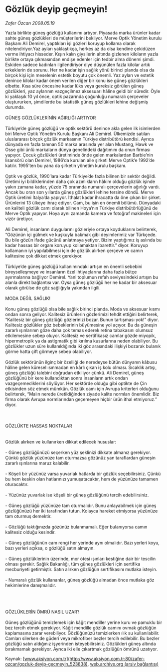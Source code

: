 # Gözlük deyip geçmeyin!

*Zafer Özcan 2008.05.19*

<div class="pNewsDetailMainContent ctx_content" itemprop="articleBody">
 Yazla birlikte güneş gözlüğü kullanımı artıyor. Piyasada marka ürünler kadar sahte güneş gözlükleri de müşterilerini bekliyor. Merve Optik Yönetim kurulu Başkanı Ali Demirel, yaptıkları işi gözleri koruyup kollama olarak nitelendiriyor.Yaz ayları yaklaştıkça, herkes az da olsa kendine çekidüzen verme ihtiyacı hisseder. Kışın kalın giysilerin altında gizlenen kiloların yazla birlikte ortaya çıkmasından endişe edenler için tedbir alma dönemi şimdi. Eskiden sadece kadınları ilgilendiriyor diye düşünülen fazla kilolar artık erkeklerin de sorunu. Her ne kadar işin sağlık yönü birinci planda olsa da birçok kişi için meselenin estetik boyutu çok önemli. Yaz ayları ve estetik denince kilolar kadar önem verilen diğer bir konu ise güneş gözlükleri elbette. Kısa süre öncesine kadar lüks veya gereksiz görülen güneş gözlükleri, yaz aylarının vazgeçilmez aksesuarı hâline geldi bir süredir. Öyle ki yaklaşık 10 yıl önce, optik pazarında çoğunluğu numaralı çerçeveler oluştururken, şimdilerde bu istatistik güneş gözlükleri lehine değişmiş durumda.
 <br/>
 <br/>
 GÜNEŞ GÖZLÜKLERİNİN AĞIRLIĞI ARTIYOR
 <br/>
 <br/>
 Türkiye’de güneş gözlüğü ve optik sektörü denince akla gelen ilk isimlerden biri Merve Optik Yönetim Kurulu Başkanı Ali Demirel. Ülkemizde satılan uluslararası birçok gözlük markasının Türkiye distribütörü kendisi. Ayrıca dünyada en fazla tanınan 50 marka arasında yer alan Mustang, Hawk ve Osse gibi ünlü markaların dünya genelindeki dağıtımını da onun firması yapıyor. Çocuk gözlükleri üretiminde önde gelen markalardan Barbie’nin lisansörü olan Demirel, 1986’da kurulan aile şirketi Merve Optik’e 1992’de katılır. 1995’ten bu yana da şirketin yönetim kurulu başkanı.
 <br/>
 <br/>
 Optik ve gözlük, 1990’lara kadar Türkiye’de fazla bilinen bir sektör değildi. Üretimi iyi bildiklerinden daha çok azınlıkların hâkim olduğu gözlük işinde yakın zamana kadar, yüzde 75 oranında numaralı çerçevelerin ağırlığı vardı. Ancak bu oran son yıllarda güneş gözlükleri lehine tersine döndü. Merve Optik üretimi İtalya’da yapıyor. İthalat kadar ihracatta da öne çıkan bir şirket. Ürünlerini 13 ülkeye ihraç ediyor. Cam, bu işin en önemli bölümü. Dünyadaki en kaliteli gözlük camı olarak bilinen Hoya’nın Türkiye distribütörlüğünü de Merve Optik yapıyor. Hoya aynı zamanda kamera ve fotoğraf makineleri için vizör üretiyor.
 <br/>
 <br/>
 Ali Demirel, insanların duygularını gözleriyle ortaya koyduklarını belirterek, “Gözünün içi gülmek ve kuşkuyla bakmak gibi deyimlerimiz var Türkçede. Bu bile gözün ifade gücünü anlatmaya yetiyor. Bizim yaptığımız iş aslında bu kadar hassas bir organı koruyup kollamaktan ibarettir.” diyor. Koruyup kollamanın iyi yapılabilmesi için de gözlük alırken çerçeve ve camın kalitesine çok dikkat etmek gerekiyor.
 <br/>
 <br/>
 Türkiye’de güneş gözlüğü kullanımındaki artışın en önemli sebebini bireyselleşmeye ve insanların özel ihtiyaçlarına daha fazla bütçe ayırmalarına bağlıyor Demirel. Yani toplumun refah seviyesindeki artışın bu alanla direkt bağlantısı var. Oysa güneş gözlüğü her ne kadar bir aksesuar olarak görülse de göz sağlığıyla yakından ilgili.
 <br/>
 <br/>
 MODA DEĞİL SAĞLIK!
 <br/>
 <br/>
 Konu güneş gözlüğü olsa bile sağlık birinci planda. Moda ve aksesuar kısmı ondan sonra geliyor. Kalitesiz ürünlerin gözlerimizi tehdit ettiğini belirterek, “Kalitesiz bir güneş gözlüğü gözlerinizi bozar. Bunun tartışması yok!” diyor. Kalitesiz gözlükler göz bebeklerinin büyümesine yol açıyor. Bu da güneşin zararlı ışınlarının göze daha çok temas ederek retina tabakasını olumsuz etkilemesine sebep oluyor. Kalitesiz ve sertifikasız camlar gözde miyopik, hipermetropik ya da astigmatik gibi kırılma kusurlarına neden olabiliyor. Bu gözlükler uzun süre kullanıldığında iki göz arasındaki ilişkiyi bozarak bulanık görme hatta çift görmeye sebep olabiliyor.
 <br/>
 <br/>
 Gözlük sektörünün ilginç bir özelliği de neredeyse bütün dünyanın kâbusu hâline gelen küresel ısınmadan en kârlı çıkan iş kolu olması. Sıcaklık artışı, güneş gözlüğü talebini doğrudan etkiliyor çünkü. Ali Demirel, güneş gözlüğünü bir kere kullandıktan sonra insanların artık ondan vazgeçemediklerini söylüyor. Her sektörde olduğu gibi optikte de Çin etkisinden söz etmek mümkün. Gözlük camı için Avrupa kriterleri olduğunu belirterek, “Malın nerede üretildiğinden ziyade kalite normları önemlidir. Biz firma olarak Avrupa normlarından geçemeyen hiçbir ürün ithal etmiyoruz.” diyor.
 <br/>
 <br/>
 <br/>
 <br/>
 GÖZLÜKTE HASSAS NOKTALAR
 <br/>
 <br/>
 <br/>
 Gözlük alırken ve kullanırken dikkat edilecek hususlar:
 <br/>
 <br/>
 - Güneş gözlüğünüzü seçerken yüz şeklinizi dikkate almanız gerekiyor. Çünkü gözlük yüzünüze tam oturmazsa gözünüz yan taraflardan güneşin zararlı ışınlarına maruz kalabilir.
 <br/>
 <br/>
 - Köşeli bir yüzünüz varsa yuvarlak hatlarda bir gözlük seçebilirsiniz. Çünkü bu hem keskin olan hatlarınızı yumuşatacaktır, hem de yüzünüze tamamen oturacaktır.
 <br/>
 <br/>
 - Yüzünüz yuvarlak ise köşeli bir güneş gözlüğünü tercih edebilirsiniz.
 <br/>
 <br/>
 - Güneş gözlüğü yüzünüze tam oturmalıdır. Bunu anlayabilmek için güneş gözlüğünüzü her iki tarafından tutun. Kolayca hareket etmiyorsa yüzünüze tam oturmuş demektir.
 <br/>
 <br/>
 - Gözlüğü taktığınızda gözünüz bulanmamalı. Eğer bulanıyorsa camın kalitesiz olduğu kesindir.
 <br/>
 <br/>
 - Güneş gözlüğünün cam rengi her yerinde aynı olmalıdır. Bazı yerleri koyu, bazı yerleri açıksa, o gözlüğü satın almayın.
 <br/>
 <br/>
 - Güneş gözlüklerinin üzerinde, mor ötesi ışınları kestiğine dair bir tescilin olması gerekir. Sağlık Bakanlığı, tüm güneş gözlükleri için sertifika mecburiyeti getirmiştir. Satın alırken gözlüğün sertifikasını mutlaka isteyin.
 <br/>
 <br/>
 - Numaralı gözlük kullananlar, güneş gözlüğü almadan önce mutlaka göz hekimlerine danışmalıdır.
 <br/>
 <br/>
 <br/>
 <br/>
 <br/>
 GÖZLÜKLERİN ÖMRÜ NASIL UZAR?
 <br/>
 <br/>
 Güneş gözlüğünü temizlemek için kâğıt mendiller yerine kuru ve pamuklu bir bez tercih etmek gerekiyor. Kâğıt mendille gözlük camını ovmak gözlüğün kaplamasına zarar verebiliyor. Gözlüğünüzü temizlerken ılık su kullanılabilir. Camları silerken de güderi veya mikrofiber bezler tercih edilebilir. Bu bezler gözlüğü satın aldığınız işyerinden isteyebilirsiniz. Gözlükleri güneş altında bırakmamak gerekiyor. Ayrıca iki elle çıkartmak gözlüğün ömrünü uzatıyor.
 <br/>
</div>


Kaynak: [www.aksiyon.com.tr](http://www.aksiyon.com.tr:80/zafer-ozcan/gozluk-deyip-gecmeyin_523838), [web.archive.org (arşiv bağlantısı)](http://web.archive.org/web/20151219061729/http://www.aksiyon.com.tr:80/zafer-ozcan/gozluk-deyip-gecmeyin_523838)
